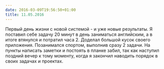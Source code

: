 ```yaml
---
date: 2016-03-09T19:56:50+01:00
title: 11.05.2016
---
```


Первый день жизни с новой системой - и уже новые результаты. Я поставил себе задачу 20 минут в день заниматься английским, а в итоге втянулся и потратил часа 2. Доделал большой кусок своего приложения. Позанимался спортом, выполнив сразу 2 задачи. На пункты написать заметки и постоять в планке забил, так как наступил поздний вечер к тому моменту, когда я закончил наводить порядок в своих задачах и проектах. 